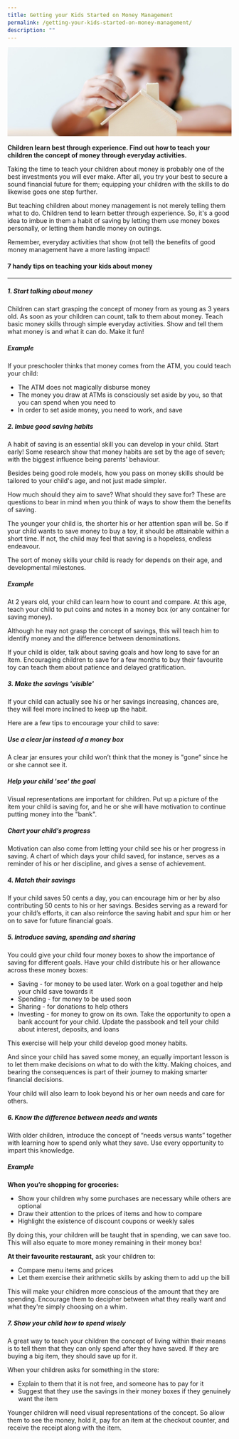 ```yaml
---
title: Getting your Kids Started on Money Management
permalink: /getting-your-kids-started-on-money-management/
description: ""
---
```

![getting your kids started on money mangement ](/images/getting%20your%20kids%20started%20on%20money%20management.jfif)

**Children learn best through experience. Find out how to teach your children the concept of money through everyday activities.**

Taking the time to teach your children about money is probably one of the best investments you will ever make. After all, you try your best to secure a sound financial future for them; equipping your children with the skills to do likewise goes one step further.

But teaching children about money management is not merely telling them what to do. Children tend to learn better through experience. So, it's a good idea to imbue in them a habit of saving by letting them use money boxes personally, or letting them handle money on outings.

Remember, everyday activities that show (not tell) the benefits of good money management have a more lasting impact!

#### 7 handy tips on teaching your kids about money
----------------------------------------------

##### 1\. Start talking about money

Children can start grasping the concept of money from as young as 3 years old. As soon as your children can count, talk to them about money. Teach basic money skills through simple everyday activities. Show and tell them what money is and what it can do. Make it fun!

##### Example

If your preschooler thinks that money comes from the ATM, you could teach your child:

*   The ATM does not magically disburse money
*   The money you draw at ATMs is consciously set aside by you, so that you can spend when you need to
*   In order to set aside money, you need to work, and save

##### 2\. Imbue good saving habits

A habit of saving is an essential skill you can develop in your child. Start early! Some research show that money habits are set by the age of seven; with the biggest influence being parents' behaviour.

Besides being good role models, how you pass on money skills should be tailored to your child's age, and not just made simpler.

How much should they aim to save? What should they save for? These are questions to bear in mind when you think of ways to show them the benefits of saving.

The younger your child is, the shorter his or her attention span will be. So if your child wants to save money to buy a toy, it should be attainable within a short time. If not, the child may feel that saving is a hopeless, endless endeavour.

The sort of money skills your child is ready for depends on their age, and developmental milestones.

##### Example

At 2 years old, your child can learn how to count and compare. At this age, teach your child to put coins and notes in a money box (or any container for saving money).

Although he may not grasp the concept of savings, this will teach him to identify money and the difference between denominations.

If your child is older, talk about saving goals and how long to save for an item. Encouraging children to save for a few months to buy their favourite toy can teach them about patience and delayed gratification.

##### 3\. Make the savings 'visible'

If your child can actually see his or her savings increasing, chances are, they will feel more inclined to keep up the habit.

Here are a few tips to encourage your child to save:

##### Use a clear jar instead of a money box

A clear jar ensures your child won’t think that the money is "gone” since he or she cannot see it.

##### Help your child 'see' the goal

Visual representations are important for children. Put up a picture of the item your child is saving for, and he or she will have motivation to continue putting money into the "bank".

##### Chart your child’s progress

Motivation can also come from letting your child see his or her progress in saving. A chart of which days your child saved, for instance, serves as a reminder of his or her discipline, and gives a sense of achievement.

##### 4\. Match their savings

If your child saves 50 cents a day, you can encourage him or her by also contributing 50 cents to his or her savings. Besides serving as a reward for your child’s efforts, it can also reinforce the saving habit and spur him or her on to save for future financial goals.

##### 5\. Introduce saving, spending and sharing

You could give your child four money boxes to show the importance of saving for different goals. Have your child distribute his or her allowance across these money boxes:

*   Saving - for money to be used later. Work on a goal together and help your child save towards it
*   Spending - for money to be used soon
*   Sharing - for donations to help others
*   Investing - for money to grow on its own. Take the opportunity to open a bank account for your child. Update the passbook and tell your child about interest, deposits, and loans

This exercise will help your child develop good money habits.

And since your child has saved some money, an equally important lesson is to let them make decisions on what to do with the kitty. Making choices, and bearing the consequences is part of their journey to making smarter financial decisions.

Your child will also learn to look beyond his or her own needs and care for others.

##### 6\. Know the difference between needs and wants

With older children, introduce the concept of “needs versus wants” together with learning how to spend only what they save. Use every opportunity to impart this knowledge.

##### Example

**When you’re shopping for groceries:**

*   Show your children why some purchases are necessary while others are optional
*   Draw their attention to the prices of items and how to compare
*   Highlight the existence of discount coupons or weekly sales

By doing this, your children will be taught that in spending, we can save too. This will also equate to more money remaining in their money box!

**At their favourite restaurant,** ask your children to:

*   Compare menu items and prices
*   Let them exercise their arithmetic skills by asking them to add up the bill

This will make your children more conscious of the amount that they are spending. Encourage them to decipher between what they really want and what they're simply choosing on a whim.

##### 7\. Show your child how to spend wisely

A great way to teach your children the concept of living within their means is to tell them that they can only spend after they have saved. If they are buying a big item, they should save up for it.

When your children asks for something in the store:

*   Explain to them that it is not free, and someone has to pay for it
*   Suggest that they use the savings in their money boxes if they genuinely want the item

Younger children will need visual representations of the concept. So allow them to see the money, hold it, pay for an item at the checkout counter, and receive the receipt along with the item.